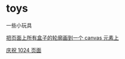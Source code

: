 # toys

一些小玩具

[把页面上所有盒子的轮廓画到一个 canvas 元素上](draw-html-box/index.html)

[庆祝 1024 页面](funny/index.html)